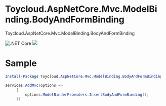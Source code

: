 # Toycloud.AspNetCore.Mvc.ModelBinding.BodyAndFormBinding
Toycloud.AspNetCore.Mvc.ModelBinding.BodyAndFormBinding

![.NET Core](https://github.com/shamork/Toycloud.AspNetCore.Mvc.ModelBinding.BodyAndFormBinding/workflows/.NET%20Core/badge.svg?branch=master) ![](https://img.shields.io/badge/license-MIT-green.svg)

# Sample

```powershell
Install-Package Toycloud.AspNetCore.Mvc.ModelBinding.BodyAndFormBinding -Version 1.0.1
```

```csharp
services.AddMvc(options =>
     {
         options.ModelBinderProviders.InsertBodyAndFormBinding();
     })
```
